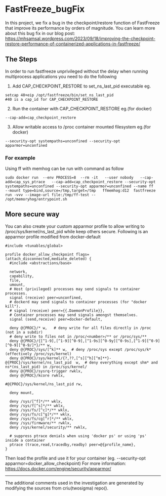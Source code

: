 # FastFreeze_bugFix
In this project, we fix a bug in the checkpoint/restore function of FastFreeze that improve its performance by orders of magnitude. You can learn more about this bug fix in our blog post: https://mhsamsal.wordpress.com/2023/09/18/improving-the-checkpoint-restore-performance-of-containerized-applications-in-fastfreeze/
## The Steps
In order to run fastfreeze unprivileged without the delay when running multiprocess applications you need to do the following
1. Add CAP_CHECKPOINT_RESTORE to set_ns_last_pid executable eg.
```
setcap 40+eip /opt/fastfreeze/bin/set_ns_last_pid
#40 is a cap_id for CAP_CHECKPOINT_RESTORE
```
2. Run the container with CAP_CHECKPOINT_RESTORE eg.(for docker)
```
--cap-add=cap_checkpoint_restore
```
3. Allow writable access to /proc container mounted filesystem eg.(for docker)
```
--security-opt systempaths=unconfined --security-opt apparmor=unconfined
```

### For example
Using ff with memhog can be run with command as follow
```
sudo docker run  --env PROCESS=8  --rm -it   --user nobody   --cap-add=cap_sys_ptrace   --cap-add=cap_checkpoint_restore --security-opt systempaths=unconfined --security-opt apparmor=unconfined --name ff   --mount type=bind,source=/tmp,target=/tmp   ffmemhog:d12  fastfreeze run -vvv --image-url file:/tmp/ff-test --   /opt/memoryhog/entrypoint.sh
```
## More secure way
You can also create your custom apparmor profile to allow writing to /proc/sys/kernel/ns_last_pid while keep others secure.
Following is an apparmor profile modified from docker-default
```
#include <tunables/global>

profile docker_allow_checkpoint flags=(attach_disconnected,mediate_deleted) {
  #include <abstractions/base>

  network,
  capability,
  file,
  umount,
  # Host (privileged) processes may send signals to container processes.
  signal (receive) peer=unconfined,
  # dockerd may send signals to container processes (for "docker kill").
  # signal (receive) peer={{.DaemonProfile}},
  # Container processes may send signals amongst themselves.
  signal (send,receive) peer=docker-default,

  deny @{PROC}/* w,   # deny write for all files directly in /proc (not in a subdir)
  # deny write to files not in /proc/<number>/** or /proc/sys/**
  deny @{PROC}/{[^1-9],[^1-9][^0-9],[^1-9s][^0-9y][^0-9s],[^1-9][^0-9][^0-9][^0-9/]*}/** w,
  deny @{PROC}/sys/[^k]** w,  # deny /proc/sys except /proc/sys/k* (effectively /proc/sys/kernel)
  deny @{PROC}/sys/kernel/{?,??,[^s][^h][^m]**}-@{PROC}/sys/kernel/ns_last_pid  w,  # deny everything except shm* and ns*(ns_last_pid) in /proc/sys/kernel/
  deny @{PROC}/sysrq-trigger rwklx,
  deny @{PROC}/kcore rwklx,

#@{PROC}/sys/kernel/ns_last_pid rw,

  deny mount,

  deny /sys/[^f]*/** wklx,
  deny /sys/f[^s]*/** wklx,
  deny /sys/fs/[^c]*/** wklx,
  deny /sys/fs/c[^g]*/** wklx,
  deny /sys/fs/cg[^r]*/** wklx,
  deny /sys/firmware/** rwklx,
  deny /sys/kernel/security/** rwklx,

  # suppress ptrace denials when using 'docker ps' or using 'ps' inside a container
  ptrace (trace,read,tracedby,readby) peer=@{profile_name},
}
```
Then load the profile and use it for your container (eg. --security-opt apparmor=docker_allow_checkpoint)
For more information: https://docs.docker.com/engine/security/apparmor/


------------------------------
The additional comments used in the investigation are generated by modifying the sources from criu(twosigma) repo().
